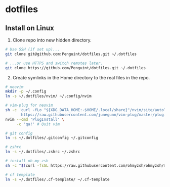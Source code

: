 # dotfiles

## Install on Linux

1. Clone repo into new hidden directory.

```bash
# Use SSH (if set up)...
git clone git@github.com:Penguint/dotfiles.git ~/.dotfiles

# ...or use HTTPS and switch remotes later.
git clone https://github.com/Penguint/dotfiles.git ~/.dotfiles
```

2. Create symlinks in the Home directory to the real files in the repo.

```bash
# neovim
mkdir -p ~/.config
ln -s ~/.dotfiles/nvim/ ~/.config/nvim

# vim-plug for neovim
sh -c 'curl -fLo "${XDG_DATA_HOME:-$HOME/.local/share}"/nvim/site/autoload/plug.vim --create-dirs \
       https://raw.githubusercontent.com/junegunn/vim-plug/master/plug.vim'
nvim --cmd 'PlugInstall' \
     -c 'qa!' # Quit vim

# git config
ln -s ~/.dotfiles/.gitconfig ~/.gitconfig

# zshrc
ln -s ~/.dotfiles/.zshrc ~/.zshrc

# install oh-my-zsh
sh -c "$(curl -fsSL https://raw.githubusercontent.com/ohmyzsh/ohmyzsh/master/tools/install.sh)"

# cf template
ln -s ~/.dotfiles/.cf-template/ ~/.cf-template
```
